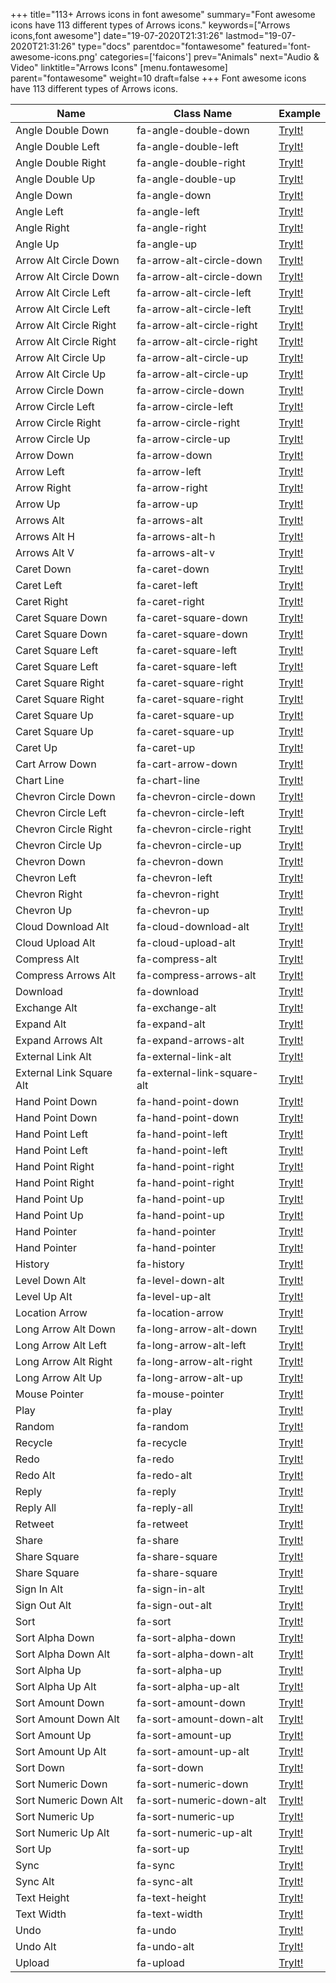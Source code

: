 +++
title="113+ Arrows icons in font awesome"
summary="Font awesome icons have 113 different types of Arrows icons."
keywords=["Arrows icons,font awesome"]
date="19-07-2020T21:31:26"
lastmod="19-07-2020T21:31:26"
type="docs"
parentdoc="fontawesome"
featured='font-awesome-icons.png'
categories=['faicons']
prev="Animals"
next="Audio & Video"
linktitle="Arrows Icons"
[menu.fontawesome]
parent="fontawesome"
weight=10
draft=false
+++
Font awesome icons have 113 different types of Arrows icons.<div class='table-responsive'><table class='table'><thead><tr><th>Name</th><th>Class Name</th><th>Example</th></tr></thead><tbody><tr><td><i class="fas fa-angle-double-down"></i>Angle Double Down</td><td>fa-angle-double-down</td><td><a href='https://www.angularjswiki.com/fontawesome/fa-angle-double-down/' target='_blank'>TryIt!</a></td></tr><tr><td><i class="fas fa-angle-double-left"></i>Angle Double Left</td><td>fa-angle-double-left</td><td><a href='https://www.angularjswiki.com/fontawesome/fa-angle-double-left/' target='_blank'>TryIt!</a></td></tr><tr><td><i class="fas fa-angle-double-right"></i>Angle Double Right</td><td>fa-angle-double-right</td><td><a href='https://www.angularjswiki.com/fontawesome/fa-angle-double-right/' target='_blank'>TryIt!</a></td></tr><tr><td><i class="fas fa-angle-double-up"></i>Angle Double Up</td><td>fa-angle-double-up</td><td><a href='https://www.angularjswiki.com/fontawesome/fa-angle-double-up/' target='_blank'>TryIt!</a></td></tr><tr><td><i class="fas fa-angle-down"></i>Angle Down</td><td>fa-angle-down</td><td><a href='https://www.angularjswiki.com/fontawesome/fa-angle-down/' target='_blank'>TryIt!</a></td></tr><tr><td><i class="fas fa-angle-left"></i>Angle Left</td><td>fa-angle-left</td><td><a href='https://www.angularjswiki.com/fontawesome/fa-angle-left/' target='_blank'>TryIt!</a></td></tr><tr><td><i class="fas fa-angle-right"></i>Angle Right</td><td>fa-angle-right</td><td><a href='https://www.angularjswiki.com/fontawesome/fa-angle-right/' target='_blank'>TryIt!</a></td></tr><tr><td><i class="fas fa-angle-up"></i>Angle Up</td><td>fa-angle-up</td><td><a href='https://www.angularjswiki.com/fontawesome/fa-angle-up/' target='_blank'>TryIt!</a></td></tr><tr><td><i class="fas fa-arrow-alt-circle-down"></i>Arrow Alt Circle Down</td><td>fa-arrow-alt-circle-down</td><td><a href='https://www.angularjswiki.com/fontawesome/fa-arrow-alt-circle-down/' target='_blank'>TryIt!</a></td></tr><tr><td><i class="far fa-arrow-alt-circle-down"></i>Arrow Alt Circle Down</td><td>fa-arrow-alt-circle-down</td><td><a href='https://www.angularjswiki.com/fontawesome/fa-arrow-alt-circle-down/' target='_blank'>TryIt!</a></td></tr><tr><td><i class="fas fa-arrow-alt-circle-left"></i>Arrow Alt Circle Left</td><td>fa-arrow-alt-circle-left</td><td><a href='https://www.angularjswiki.com/fontawesome/fa-arrow-alt-circle-left/' target='_blank'>TryIt!</a></td></tr><tr><td><i class="far fa-arrow-alt-circle-left"></i>Arrow Alt Circle Left</td><td>fa-arrow-alt-circle-left</td><td><a href='https://www.angularjswiki.com/fontawesome/fa-arrow-alt-circle-left/' target='_blank'>TryIt!</a></td></tr><tr><td><i class="fas fa-arrow-alt-circle-right"></i>Arrow Alt Circle Right</td><td>fa-arrow-alt-circle-right</td><td><a href='https://www.angularjswiki.com/fontawesome/fa-arrow-alt-circle-right/' target='_blank'>TryIt!</a></td></tr><tr><td><i class="far fa-arrow-alt-circle-right"></i>Arrow Alt Circle Right</td><td>fa-arrow-alt-circle-right</td><td><a href='https://www.angularjswiki.com/fontawesome/fa-arrow-alt-circle-right/' target='_blank'>TryIt!</a></td></tr><tr><td><i class="fas fa-arrow-alt-circle-up"></i>Arrow Alt Circle Up</td><td>fa-arrow-alt-circle-up</td><td><a href='https://www.angularjswiki.com/fontawesome/fa-arrow-alt-circle-up/' target='_blank'>TryIt!</a></td></tr><tr><td><i class="far fa-arrow-alt-circle-up"></i>Arrow Alt Circle Up</td><td>fa-arrow-alt-circle-up</td><td><a href='https://www.angularjswiki.com/fontawesome/fa-arrow-alt-circle-up/' target='_blank'>TryIt!</a></td></tr><tr><td><i class="fas fa-arrow-circle-down"></i>Arrow Circle Down</td><td>fa-arrow-circle-down</td><td><a href='https://www.angularjswiki.com/fontawesome/fa-arrow-circle-down/' target='_blank'>TryIt!</a></td></tr><tr><td><i class="fas fa-arrow-circle-left"></i>Arrow Circle Left</td><td>fa-arrow-circle-left</td><td><a href='https://www.angularjswiki.com/fontawesome/fa-arrow-circle-left/' target='_blank'>TryIt!</a></td></tr><tr><td><i class="fas fa-arrow-circle-right"></i>Arrow Circle Right</td><td>fa-arrow-circle-right</td><td><a href='https://www.angularjswiki.com/fontawesome/fa-arrow-circle-right/' target='_blank'>TryIt!</a></td></tr><tr><td><i class="fas fa-arrow-circle-up"></i>Arrow Circle Up</td><td>fa-arrow-circle-up</td><td><a href='https://www.angularjswiki.com/fontawesome/fa-arrow-circle-up/' target='_blank'>TryIt!</a></td></tr><tr><td><i class="fas fa-arrow-down"></i>Arrow Down</td><td>fa-arrow-down</td><td><a href='https://www.angularjswiki.com/fontawesome/fa-arrow-down/' target='_blank'>TryIt!</a></td></tr><tr><td><i class="fas fa-arrow-left"></i>Arrow Left</td><td>fa-arrow-left</td><td><a href='https://www.angularjswiki.com/fontawesome/fa-arrow-left/' target='_blank'>TryIt!</a></td></tr><tr><td><i class="fas fa-arrow-right"></i>Arrow Right</td><td>fa-arrow-right</td><td><a href='https://www.angularjswiki.com/fontawesome/fa-arrow-right/' target='_blank'>TryIt!</a></td></tr><tr><td><i class="fas fa-arrow-up"></i>Arrow Up</td><td>fa-arrow-up</td><td><a href='https://www.angularjswiki.com/fontawesome/fa-arrow-up/' target='_blank'>TryIt!</a></td></tr><tr><td><i class="fas fa-arrows-alt"></i>Arrows Alt</td><td>fa-arrows-alt</td><td><a href='https://www.angularjswiki.com/fontawesome/fa-arrows-alt/' target='_blank'>TryIt!</a></td></tr><tr><td><i class="fas fa-arrows-alt-h"></i>Arrows Alt H</td><td>fa-arrows-alt-h</td><td><a href='https://www.angularjswiki.com/fontawesome/fa-arrows-alt-h/' target='_blank'>TryIt!</a></td></tr><tr><td><i class="fas fa-arrows-alt-v"></i>Arrows Alt V</td><td>fa-arrows-alt-v</td><td><a href='https://www.angularjswiki.com/fontawesome/fa-arrows-alt-v/' target='_blank'>TryIt!</a></td></tr><tr><td><i class="fas fa-caret-down"></i>Caret Down</td><td>fa-caret-down</td><td><a href='https://www.angularjswiki.com/fontawesome/fa-caret-down/' target='_blank'>TryIt!</a></td></tr><tr><td><i class="fas fa-caret-left"></i>Caret Left</td><td>fa-caret-left</td><td><a href='https://www.angularjswiki.com/fontawesome/fa-caret-left/' target='_blank'>TryIt!</a></td></tr><tr><td><i class="fas fa-caret-right"></i>Caret Right</td><td>fa-caret-right</td><td><a href='https://www.angularjswiki.com/fontawesome/fa-caret-right/' target='_blank'>TryIt!</a></td></tr><tr><td><i class="fas fa-caret-square-down"></i>Caret Square Down</td><td>fa-caret-square-down</td><td><a href='https://www.angularjswiki.com/fontawesome/fa-caret-square-down/' target='_blank'>TryIt!</a></td></tr><tr><td><i class="far fa-caret-square-down"></i>Caret Square Down</td><td>fa-caret-square-down</td><td><a href='https://www.angularjswiki.com/fontawesome/fa-caret-square-down/' target='_blank'>TryIt!</a></td></tr><tr><td><i class="fas fa-caret-square-left"></i>Caret Square Left</td><td>fa-caret-square-left</td><td><a href='https://www.angularjswiki.com/fontawesome/fa-caret-square-left/' target='_blank'>TryIt!</a></td></tr><tr><td><i class="far fa-caret-square-left"></i>Caret Square Left</td><td>fa-caret-square-left</td><td><a href='https://www.angularjswiki.com/fontawesome/fa-caret-square-left/' target='_blank'>TryIt!</a></td></tr><tr><td><i class="fas fa-caret-square-right"></i>Caret Square Right</td><td>fa-caret-square-right</td><td><a href='https://www.angularjswiki.com/fontawesome/fa-caret-square-right/' target='_blank'>TryIt!</a></td></tr><tr><td><i class="far fa-caret-square-right"></i>Caret Square Right</td><td>fa-caret-square-right</td><td><a href='https://www.angularjswiki.com/fontawesome/fa-caret-square-right/' target='_blank'>TryIt!</a></td></tr><tr><td><i class="fas fa-caret-square-up"></i>Caret Square Up</td><td>fa-caret-square-up</td><td><a href='https://www.angularjswiki.com/fontawesome/fa-caret-square-up/' target='_blank'>TryIt!</a></td></tr><tr><td><i class="far fa-caret-square-up"></i>Caret Square Up</td><td>fa-caret-square-up</td><td><a href='https://www.angularjswiki.com/fontawesome/fa-caret-square-up/' target='_blank'>TryIt!</a></td></tr><tr><td><i class="fas fa-caret-up"></i>Caret Up</td><td>fa-caret-up</td><td><a href='https://www.angularjswiki.com/fontawesome/fa-caret-up/' target='_blank'>TryIt!</a></td></tr><tr><td><i class="fas fa-cart-arrow-down"></i>Cart Arrow Down</td><td>fa-cart-arrow-down</td><td><a href='https://www.angularjswiki.com/fontawesome/fa-cart-arrow-down/' target='_blank'>TryIt!</a></td></tr><tr><td><i class="fas fa-chart-line"></i>Chart Line</td><td>fa-chart-line</td><td><a href='https://www.angularjswiki.com/fontawesome/fa-chart-line/' target='_blank'>TryIt!</a></td></tr><tr><td><i class="fas fa-chevron-circle-down"></i>Chevron Circle Down</td><td>fa-chevron-circle-down</td><td><a href='https://www.angularjswiki.com/fontawesome/fa-chevron-circle-down/' target='_blank'>TryIt!</a></td></tr><tr><td><i class="fas fa-chevron-circle-left"></i>Chevron Circle Left</td><td>fa-chevron-circle-left</td><td><a href='https://www.angularjswiki.com/fontawesome/fa-chevron-circle-left/' target='_blank'>TryIt!</a></td></tr><tr><td><i class="fas fa-chevron-circle-right"></i>Chevron Circle Right</td><td>fa-chevron-circle-right</td><td><a href='https://www.angularjswiki.com/fontawesome/fa-chevron-circle-right/' target='_blank'>TryIt!</a></td></tr><tr><td><i class="fas fa-chevron-circle-up"></i>Chevron Circle Up</td><td>fa-chevron-circle-up</td><td><a href='https://www.angularjswiki.com/fontawesome/fa-chevron-circle-up/' target='_blank'>TryIt!</a></td></tr><tr><td><i class="fas fa-chevron-down"></i>Chevron Down</td><td>fa-chevron-down</td><td><a href='https://www.angularjswiki.com/fontawesome/fa-chevron-down/' target='_blank'>TryIt!</a></td></tr><tr><td><i class="fas fa-chevron-left"></i>Chevron Left</td><td>fa-chevron-left</td><td><a href='https://www.angularjswiki.com/fontawesome/fa-chevron-left/' target='_blank'>TryIt!</a></td></tr><tr><td><i class="fas fa-chevron-right"></i>Chevron Right</td><td>fa-chevron-right</td><td><a href='https://www.angularjswiki.com/fontawesome/fa-chevron-right/' target='_blank'>TryIt!</a></td></tr><tr><td><i class="fas fa-chevron-up"></i>Chevron Up</td><td>fa-chevron-up</td><td><a href='https://www.angularjswiki.com/fontawesome/fa-chevron-up/' target='_blank'>TryIt!</a></td></tr><tr><td><i class="fas fa-cloud-download-alt"></i>Cloud Download Alt</td><td>fa-cloud-download-alt</td><td><a href='https://www.angularjswiki.com/fontawesome/fa-cloud-download-alt/' target='_blank'>TryIt!</a></td></tr><tr><td><i class="fas fa-cloud-upload-alt"></i>Cloud Upload Alt</td><td>fa-cloud-upload-alt</td><td><a href='https://www.angularjswiki.com/fontawesome/fa-cloud-upload-alt/' target='_blank'>TryIt!</a></td></tr><tr><td><i class="fas fa-compress-alt"></i>Compress Alt</td><td>fa-compress-alt</td><td><a href='https://www.angularjswiki.com/fontawesome/fa-compress-alt/' target='_blank'>TryIt!</a></td></tr><tr><td><i class="fas fa-compress-arrows-alt"></i>Compress Arrows Alt</td><td>fa-compress-arrows-alt</td><td><a href='https://www.angularjswiki.com/fontawesome/fa-compress-arrows-alt/' target='_blank'>TryIt!</a></td></tr><tr><td><i class="fas fa-download"></i>Download</td><td>fa-download</td><td><a href='https://www.angularjswiki.com/fontawesome/fa-download/' target='_blank'>TryIt!</a></td></tr><tr><td><i class="fas fa-exchange-alt"></i>Exchange Alt</td><td>fa-exchange-alt</td><td><a href='https://www.angularjswiki.com/fontawesome/fa-exchange-alt/' target='_blank'>TryIt!</a></td></tr><tr><td><i class="fas fa-expand-alt"></i>Expand Alt</td><td>fa-expand-alt</td><td><a href='https://www.angularjswiki.com/fontawesome/fa-expand-alt/' target='_blank'>TryIt!</a></td></tr><tr><td><i class="fas fa-expand-arrows-alt"></i>Expand Arrows Alt</td><td>fa-expand-arrows-alt</td><td><a href='https://www.angularjswiki.com/fontawesome/fa-expand-arrows-alt/' target='_blank'>TryIt!</a></td></tr><tr><td><i class="fas fa-external-link-alt"></i>External Link Alt</td><td>fa-external-link-alt</td><td><a href='https://www.angularjswiki.com/fontawesome/fa-external-link-alt/' target='_blank'>TryIt!</a></td></tr><tr><td><i class="fas fa-external-link-square-alt"></i>External Link Square Alt</td><td>fa-external-link-square-alt</td><td><a href='https://www.angularjswiki.com/fontawesome/fa-external-link-square-alt/' target='_blank'>TryIt!</a></td></tr><tr><td><i class="fas fa-hand-point-down"></i>Hand Point Down</td><td>fa-hand-point-down</td><td><a href='https://www.angularjswiki.com/fontawesome/fa-hand-point-down/' target='_blank'>TryIt!</a></td></tr><tr><td><i class="far fa-hand-point-down"></i>Hand Point Down</td><td>fa-hand-point-down</td><td><a href='https://www.angularjswiki.com/fontawesome/fa-hand-point-down/' target='_blank'>TryIt!</a></td></tr><tr><td><i class="fas fa-hand-point-left"></i>Hand Point Left</td><td>fa-hand-point-left</td><td><a href='https://www.angularjswiki.com/fontawesome/fa-hand-point-left/' target='_blank'>TryIt!</a></td></tr><tr><td><i class="far fa-hand-point-left"></i>Hand Point Left</td><td>fa-hand-point-left</td><td><a href='https://www.angularjswiki.com/fontawesome/fa-hand-point-left/' target='_blank'>TryIt!</a></td></tr><tr><td><i class="fas fa-hand-point-right"></i>Hand Point Right</td><td>fa-hand-point-right</td><td><a href='https://www.angularjswiki.com/fontawesome/fa-hand-point-right/' target='_blank'>TryIt!</a></td></tr><tr><td><i class="far fa-hand-point-right"></i>Hand Point Right</td><td>fa-hand-point-right</td><td><a href='https://www.angularjswiki.com/fontawesome/fa-hand-point-right/' target='_blank'>TryIt!</a></td></tr><tr><td><i class="fas fa-hand-point-up"></i>Hand Point Up</td><td>fa-hand-point-up</td><td><a href='https://www.angularjswiki.com/fontawesome/fa-hand-point-up/' target='_blank'>TryIt!</a></td></tr><tr><td><i class="far fa-hand-point-up"></i>Hand Point Up</td><td>fa-hand-point-up</td><td><a href='https://www.angularjswiki.com/fontawesome/fa-hand-point-up/' target='_blank'>TryIt!</a></td></tr><tr><td><i class="fas fa-hand-pointer"></i>Hand Pointer</td><td>fa-hand-pointer</td><td><a href='https://www.angularjswiki.com/fontawesome/fa-hand-pointer/' target='_blank'>TryIt!</a></td></tr><tr><td><i class="far fa-hand-pointer"></i>Hand Pointer</td><td>fa-hand-pointer</td><td><a href='https://www.angularjswiki.com/fontawesome/fa-hand-pointer/' target='_blank'>TryIt!</a></td></tr><tr><td><i class="fas fa-history"></i>History</td><td>fa-history</td><td><a href='https://www.angularjswiki.com/fontawesome/fa-history/' target='_blank'>TryIt!</a></td></tr><tr><td><i class="fas fa-level-down-alt"></i>Level Down Alt</td><td>fa-level-down-alt</td><td><a href='https://www.angularjswiki.com/fontawesome/fa-level-down-alt/' target='_blank'>TryIt!</a></td></tr><tr><td><i class="fas fa-level-up-alt"></i>Level Up Alt</td><td>fa-level-up-alt</td><td><a href='https://www.angularjswiki.com/fontawesome/fa-level-up-alt/' target='_blank'>TryIt!</a></td></tr><tr><td><i class="fas fa-location-arrow"></i>Location Arrow</td><td>fa-location-arrow</td><td><a href='https://www.angularjswiki.com/fontawesome/fa-location-arrow/' target='_blank'>TryIt!</a></td></tr><tr><td><i class="fas fa-long-arrow-alt-down"></i>Long Arrow Alt Down</td><td>fa-long-arrow-alt-down</td><td><a href='https://www.angularjswiki.com/fontawesome/fa-long-arrow-alt-down/' target='_blank'>TryIt!</a></td></tr><tr><td><i class="fas fa-long-arrow-alt-left"></i>Long Arrow Alt Left</td><td>fa-long-arrow-alt-left</td><td><a href='https://www.angularjswiki.com/fontawesome/fa-long-arrow-alt-left/' target='_blank'>TryIt!</a></td></tr><tr><td><i class="fas fa-long-arrow-alt-right"></i>Long Arrow Alt Right</td><td>fa-long-arrow-alt-right</td><td><a href='https://www.angularjswiki.com/fontawesome/fa-long-arrow-alt-right/' target='_blank'>TryIt!</a></td></tr><tr><td><i class="fas fa-long-arrow-alt-up"></i>Long Arrow Alt Up</td><td>fa-long-arrow-alt-up</td><td><a href='https://www.angularjswiki.com/fontawesome/fa-long-arrow-alt-up/' target='_blank'>TryIt!</a></td></tr><tr><td><i class="fas fa-mouse-pointer"></i>Mouse Pointer</td><td>fa-mouse-pointer</td><td><a href='https://www.angularjswiki.com/fontawesome/fa-mouse-pointer/' target='_blank'>TryIt!</a></td></tr><tr><td><i class="fas fa-play"></i>Play</td><td>fa-play</td><td><a href='https://www.angularjswiki.com/fontawesome/fa-play/' target='_blank'>TryIt!</a></td></tr><tr><td><i class="fas fa-random"></i>Random</td><td>fa-random</td><td><a href='https://www.angularjswiki.com/fontawesome/fa-random/' target='_blank'>TryIt!</a></td></tr><tr><td><i class="fas fa-recycle"></i>Recycle</td><td>fa-recycle</td><td><a href='https://www.angularjswiki.com/fontawesome/fa-recycle/' target='_blank'>TryIt!</a></td></tr><tr><td><i class="fas fa-redo"></i>Redo</td><td>fa-redo</td><td><a href='https://www.angularjswiki.com/fontawesome/fa-redo/' target='_blank'>TryIt!</a></td></tr><tr><td><i class="fas fa-redo-alt"></i>Redo Alt</td><td>fa-redo-alt</td><td><a href='https://www.angularjswiki.com/fontawesome/fa-redo-alt/' target='_blank'>TryIt!</a></td></tr><tr><td><i class="fas fa-reply"></i>Reply</td><td>fa-reply</td><td><a href='https://www.angularjswiki.com/fontawesome/fa-reply/' target='_blank'>TryIt!</a></td></tr><tr><td><i class="fas fa-reply-all"></i>Reply All</td><td>fa-reply-all</td><td><a href='https://www.angularjswiki.com/fontawesome/fa-reply-all/' target='_blank'>TryIt!</a></td></tr><tr><td><i class="fas fa-retweet"></i>Retweet</td><td>fa-retweet</td><td><a href='https://www.angularjswiki.com/fontawesome/fa-retweet/' target='_blank'>TryIt!</a></td></tr><tr><td><i class="fas fa-share"></i>Share</td><td>fa-share</td><td><a href='https://www.angularjswiki.com/fontawesome/fa-share/' target='_blank'>TryIt!</a></td></tr><tr><td><i class="fas fa-share-square"></i>Share Square</td><td>fa-share-square</td><td><a href='https://www.angularjswiki.com/fontawesome/fa-share-square/' target='_blank'>TryIt!</a></td></tr><tr><td><i class="far fa-share-square"></i>Share Square</td><td>fa-share-square</td><td><a href='https://www.angularjswiki.com/fontawesome/fa-share-square/' target='_blank'>TryIt!</a></td></tr><tr><td><i class="fas fa-sign-in-alt"></i>Sign In Alt</td><td>fa-sign-in-alt</td><td><a href='https://www.angularjswiki.com/fontawesome/fa-sign-in-alt/' target='_blank'>TryIt!</a></td></tr><tr><td><i class="fas fa-sign-out-alt"></i>Sign Out Alt</td><td>fa-sign-out-alt</td><td><a href='https://www.angularjswiki.com/fontawesome/fa-sign-out-alt/' target='_blank'>TryIt!</a></td></tr><tr><td><i class="fas fa-sort"></i>Sort</td><td>fa-sort</td><td><a href='https://www.angularjswiki.com/fontawesome/fa-sort/' target='_blank'>TryIt!</a></td></tr><tr><td><i class="fas fa-sort-alpha-down"></i>Sort Alpha Down</td><td>fa-sort-alpha-down</td><td><a href='https://www.angularjswiki.com/fontawesome/fa-sort-alpha-down/' target='_blank'>TryIt!</a></td></tr><tr><td><i class="fas fa-sort-alpha-down-alt"></i>Sort Alpha Down Alt</td><td>fa-sort-alpha-down-alt</td><td><a href='https://www.angularjswiki.com/fontawesome/fa-sort-alpha-down-alt/' target='_blank'>TryIt!</a></td></tr><tr><td><i class="fas fa-sort-alpha-up"></i>Sort Alpha Up</td><td>fa-sort-alpha-up</td><td><a href='https://www.angularjswiki.com/fontawesome/fa-sort-alpha-up/' target='_blank'>TryIt!</a></td></tr><tr><td><i class="fas fa-sort-alpha-up-alt"></i>Sort Alpha Up Alt</td><td>fa-sort-alpha-up-alt</td><td><a href='https://www.angularjswiki.com/fontawesome/fa-sort-alpha-up-alt/' target='_blank'>TryIt!</a></td></tr><tr><td><i class="fas fa-sort-amount-down"></i>Sort Amount Down</td><td>fa-sort-amount-down</td><td><a href='https://www.angularjswiki.com/fontawesome/fa-sort-amount-down/' target='_blank'>TryIt!</a></td></tr><tr><td><i class="fas fa-sort-amount-down-alt"></i>Sort Amount Down Alt</td><td>fa-sort-amount-down-alt</td><td><a href='https://www.angularjswiki.com/fontawesome/fa-sort-amount-down-alt/' target='_blank'>TryIt!</a></td></tr><tr><td><i class="fas fa-sort-amount-up"></i>Sort Amount Up</td><td>fa-sort-amount-up</td><td><a href='https://www.angularjswiki.com/fontawesome/fa-sort-amount-up/' target='_blank'>TryIt!</a></td></tr><tr><td><i class="fas fa-sort-amount-up-alt"></i>Sort Amount Up Alt</td><td>fa-sort-amount-up-alt</td><td><a href='https://www.angularjswiki.com/fontawesome/fa-sort-amount-up-alt/' target='_blank'>TryIt!</a></td></tr><tr><td><i class="fas fa-sort-down"></i>Sort Down</td><td>fa-sort-down</td><td><a href='https://www.angularjswiki.com/fontawesome/fa-sort-down/' target='_blank'>TryIt!</a></td></tr><tr><td><i class="fas fa-sort-numeric-down"></i>Sort Numeric Down</td><td>fa-sort-numeric-down</td><td><a href='https://www.angularjswiki.com/fontawesome/fa-sort-numeric-down/' target='_blank'>TryIt!</a></td></tr><tr><td><i class="fas fa-sort-numeric-down-alt"></i>Sort Numeric Down Alt</td><td>fa-sort-numeric-down-alt</td><td><a href='https://www.angularjswiki.com/fontawesome/fa-sort-numeric-down-alt/' target='_blank'>TryIt!</a></td></tr><tr><td><i class="fas fa-sort-numeric-up"></i>Sort Numeric Up</td><td>fa-sort-numeric-up</td><td><a href='https://www.angularjswiki.com/fontawesome/fa-sort-numeric-up/' target='_blank'>TryIt!</a></td></tr><tr><td><i class="fas fa-sort-numeric-up-alt"></i>Sort Numeric Up Alt</td><td>fa-sort-numeric-up-alt</td><td><a href='https://www.angularjswiki.com/fontawesome/fa-sort-numeric-up-alt/' target='_blank'>TryIt!</a></td></tr><tr><td><i class="fas fa-sort-up"></i>Sort Up</td><td>fa-sort-up</td><td><a href='https://www.angularjswiki.com/fontawesome/fa-sort-up/' target='_blank'>TryIt!</a></td></tr><tr><td><i class="fas fa-sync"></i>Sync</td><td>fa-sync</td><td><a href='https://www.angularjswiki.com/fontawesome/fa-sync/' target='_blank'>TryIt!</a></td></tr><tr><td><i class="fas fa-sync-alt"></i>Sync Alt</td><td>fa-sync-alt</td><td><a href='https://www.angularjswiki.com/fontawesome/fa-sync-alt/' target='_blank'>TryIt!</a></td></tr><tr><td><i class="fas fa-text-height"></i>Text Height</td><td>fa-text-height</td><td><a href='https://www.angularjswiki.com/fontawesome/fa-text-height/' target='_blank'>TryIt!</a></td></tr><tr><td><i class="fas fa-text-width"></i>Text Width</td><td>fa-text-width</td><td><a href='https://www.angularjswiki.com/fontawesome/fa-text-width/' target='_blank'>TryIt!</a></td></tr><tr><td><i class="fas fa-undo"></i>Undo</td><td>fa-undo</td><td><a href='https://www.angularjswiki.com/fontawesome/fa-undo/' target='_blank'>TryIt!</a></td></tr><tr><td><i class="fas fa-undo-alt"></i>Undo Alt</td><td>fa-undo-alt</td><td><a href='https://www.angularjswiki.com/fontawesome/fa-undo-alt/' target='_blank'>TryIt!</a></td></tr><tr><td><i class="fas fa-upload"></i>Upload</td><td>fa-upload</td><td><a href='https://www.angularjswiki.com/fontawesome/fa-upload/' target='_blank'>TryIt!</a></td></tr></tbody></table></div>
